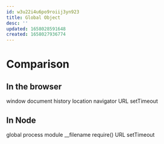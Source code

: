 ```yaml
---
id: w3u22i4u6po9roiij3yn923
title: Global Object
desc: ''
updated: 1658028591648
created: 1658027936774
---
```


# Comparison
## In the browser
window
document
history
location
navigator
URL
setTimeout

## In Node
global
process
module
__filename
require()
URL
setTimeout